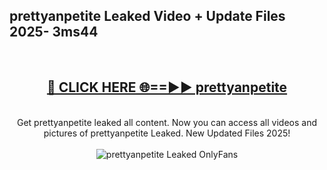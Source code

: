 <h2>prettyanpetite Leaked Video + Update Files 2025- 3ms44</h2>
<br>
<div align="center">
<h2><a href="https://libra.edu.pl?prettyanpetite" rel="nofollow">🔴 CLICK HERE 🌐==►► prettyanpetite</a></h2>
<br>
Get prettyanpetite leaked all content. Now you can access all videos and pictures of prettyanpetite Leaked. New Updated Files 2025!
<br>
<br>
<a href="https://libra.edu.pl?prettyanpetite" rel="nofollow" data-target="animated-image.originalLink"><img src="https://i.ibb.co.com/WyWwxjT/player-gif2.gif" alt="prettyanpetite Leaked OnlyFans" style="max-width: 100%; display: inline-block;" data-target="animated-image.originalImage"></a>
</div>
<br>